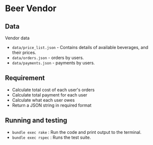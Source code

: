 # Beer Vendor

## Data

Vendor data

- `data/price_list.json` - Contains details of available beverages, and their prices.
- `data/orders.json` - orders by users.
- `data/payments.json` - payments by users.

## Requirement

- Calculate total cost of each user's orders
- Calculate total payment for each user
- Calculate what each user owes
- Return a JSON string in required format

## Running and testing

- `bundle exec rake`  : Run the code and print output to the terminal.
- `bundle exec rspec` : Runs the test suite.
